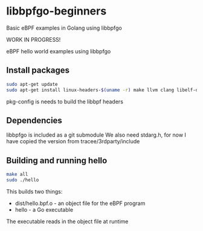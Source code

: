 # libbpfgo-beginners
Basic eBPF examples in Golang using libbpfgo

WORK IN PROGRESS! 

eBPF hello world examples using libbpfgo

## Install packages

```sh
sudo apt-get update
sudo apt-get install linux-headers-$(uname -r) make llvm clang libelf-dev pkg-config
```

pkg-config is needs to build the libbpf headers

## Dependencies

libbpfgo is included as a git submodule
We also need stdarg.h, for now I have copied the version from tracee/3rdparty/include

## Building and running hello

```sh
make all
sudo ./hello
```

This builds two things:
* dist/hello.bpf.o - an object file for the eBPF program
* hello - a Go executable

The executable reads in the object file at runtime

